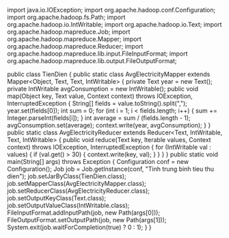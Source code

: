 import java.io.IOException;
import org.apache.hadoop.conf.Configuration;
import org.apache.hadoop.fs.Path;
import org.apache.hadoop.io.IntWritable;
import org.apache.hadoop.io.Text;
import org.apache.hadoop.mapreduce.Job;
import org.apache.hadoop.mapreduce.Mapper;
import org.apache.hadoop.mapreduce.Reducer;
import org.apache.hadoop.mapreduce.lib.input.FileInputFormat;
import org.apache.hadoop.mapreduce.lib.output.FileOutputFormat;

public class TienDien {
public static class AvgElectricityMapper extends Mapper<Object, Text, Text, IntWritable> {
        private Text year = new Text();
        private IntWritable avgConsumption = new IntWritable();
        public void map(Object key, Text value, Context context) throws IOException, InterruptedException {
            String[] fields = value.toString().split(",");
            year.set(fields[0]);
            int sum = 0;
            for (int i = 1; i < fields.length; i++) {
                sum += Integer.parseInt(fields[i]);
            }
            int average = sum / (fields.length - 1);
            avgConsumption.set(average);
            context.write(year, avgConsumption);
        }
    }
public static class AvgElectricityReducer extends Reducer<Text, IntWritable, Text, IntWritable> {
        public void reduce(Text key, Iterable<IntWritable> values, Context context) throws IOException, InterruptedException {
            for (IntWritable val : values) {
                if (val.get() > 30) {
                    context.write(key, val);
                }
            }
        }
    }
public static void main(String[] args) throws Exception {
        Configuration conf = new Configuration();
        Job job = Job.getInstance(conf, "Tinh trung binh tieu thu dien");
        job.setJarByClass(TienDien.class);
        job.setMapperClass(AvgElectricityMapper.class);
        job.setReducerClass(AvgElectricityReducer.class);
        job.setOutputKeyClass(Text.class);
        job.setOutputValueClass(IntWritable.class);
        FileInputFormat.addInputPath(job, new Path(args[0]));
        FileOutputFormat.setOutputPath(job, new Path(args[1]));
        System.exit(job.waitForCompletion(true) ? 0 : 1);
}
}
